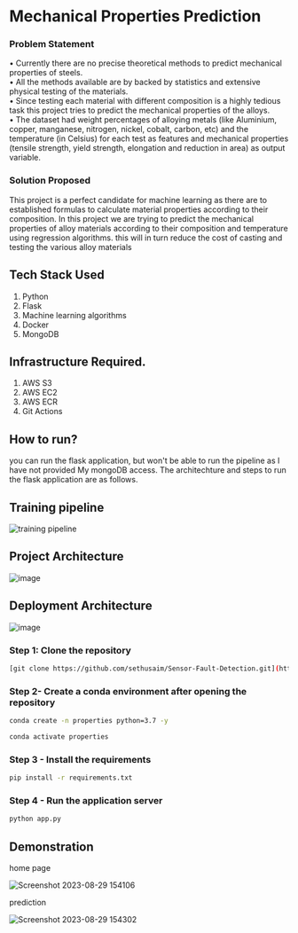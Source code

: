 # Mechanical Properties Prediction

### Problem Statement
•	Currently there are no precise theoretical methods to predict mechanical properties of steels.<br>
•	All the methods available are by backed by statistics and extensive physical testing of the materials. <br>
•	Since testing each material with different composition is a highly tedious task this project tries to predict the mechanical properties of the alloys.<br>
•	The dataset had weight percentages of alloying metals (like Aluminium, copper, manganese, nitrogen, nickel, cobalt, carbon, etc) and the temperature (in Celsius) for each test as features and mechanical properties (tensile strength, yield strength, elongation and reduction in area) as output variable.<br>

### Solution Proposed 
This project is a perfect candidate for machine learning as there are to established formulas to calculate material properties according to their composition. In this project we are trying to predict the mechanical properties of alloy materials according to their composition and temperature using regression algorithms. this will in turn reduce the cost of casting and testing the various alloy materials 

## Tech Stack Used
1. Python 
2. Flask
3. Machine learning algorithms
4. Docker
5. MongoDB

## Infrastructure Required.

1. AWS S3
2. AWS EC2
3. AWS ECR
4. Git Actions

## How to run?
you can run the flask application, but won't be able to run the pipeline as I have not provided My mongoDB access. The architechture and steps to run the flask application are as follows.

## Training pipeline
![training pipeline](https://github.com/siddhantbhagat/ML_pipeline/assets/41586492/1dfaf4f9-ff97-4532-971b-0b63102f75d2)


## Project Architecture
![image](https://user-images.githubusercontent.com/57321948/193536768-ae704adc-32d9-4c6c-b234-79c152f756c5.png)


## Deployment Architecture
![image](https://user-images.githubusercontent.com/57321948/193536973-4530fe7d-5509-4609-bfd2-cd702fc82423.png)


### Step 1: Clone the repository
```bash
[git clone https://github.com/sethusaim/Sensor-Fault-Detection.git](https://github.com/siddhantbhagat/ML_pipeline.git)
```

### Step 2- Create a conda environment after opening the repository

```bash
conda create -n properties python=3.7 -y
```

```bash
conda activate properties
```

### Step 3 - Install the requirements
```bash
pip install -r requirements.txt
```

### Step 4 - Run the application server
```bash
python app.py
```

## Demonstration

home page

![Screenshot 2023-08-29 154106](https://github.com/siddhantbhagat/ML_pipeline/assets/41586492/1fcffc77-13a2-4994-88ab-b62066460e01)

prediction

![Screenshot 2023-08-29 154302](https://github.com/siddhantbhagat/ML_pipeline/assets/41586492/53b83147-e4ec-40e7-acea-da15fbcf0ce3)
